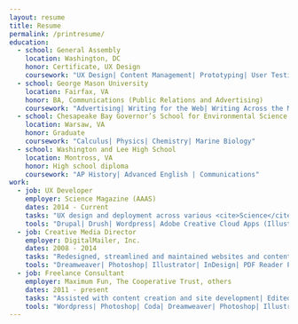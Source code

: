 ```yaml
---
layout: resume
title: Resume
permalink: /printresume/
education:
  - school: General Assembly
    location: Washington, DC
    honor: Certificate, UX Design
    coursework: "UX Design| Content Management| Prototyping| User Testing| Web Accessibility"
  - school: George Mason University
    location: Fairfax, VA
    honor: BA, Communications (Public Relations and Advertising)
    coursework: "Advertising| Writing for the Web| Writing Across the Media| Web Accessibility| Foundations of Mass Communication| Tech in Contemporary America| Cultural Studies"
  - school: Chesapeake Bay Governor’s School for Environmental Science and Mathematics
    location: Warsaw, VA
    honor: Graduate
    coursework: "Calculus| Physics| Chemistry| Marine Biology"
  - school: Washington and Lee High School
    location: Montross, VA
    honor: High school diploma
    coursework: "AP History| Advanced English | Communications"
work:
  - job: UX Developer
    employer: Science Magazine (AAAS)
    dates: 2014 - Current
    tasks: "UX design and deployment across various <cite>Science</cite> properties| Focused on the improvement of internal processes and employees user experience| Built blogs, microsites, and sections of sciencemag.org using version-controlled code bases and styleguides| Oversaw the implementation and upkeep of ads on the sites| Developed an outreach program for the annual company conference| Created wireframes and mockups for new content areas| Worked on employee training materials and ongoing outreach with stakeholders"
    tools: "Drupal| Drush| Wordpress| Adobe Creative Cloud Apps (Illustrator, Photoshop, etc.)| Node.js| Gulp| Jekyll| PatternLab| UXPin| OmniGraffle| Invision | Adobe DTM | JIRA"
  - job: Creative Media Director
    employer: DigitalMailer, Inc.
    dates: 2008 - 2014
    tasks: "Redesigned, streamlined and maintained websites and content; installed CMS systems and analytics software| Ran and created content for three separate industry focused blogs; styled and integrated blogs into various websites| Assisted with development of several technology products| Created various print media pieces, such as advertisements, white papers, brochures, business cards, etc.| Wrote case studies, press releases, articles and other copy| Constructed a social media presence across several channels; wrote a social media guide for the use of clients and potential clients| Designed new templates for email newsletters and alerts; Created custom work for clients and partners| Spoke at several industry events; worked the floor at exhibitor’s halls; traveled to conferences across the country| Scheduled and managed webinars and other online meetings"
    tools: "Dreamweaver| Photoshop| Illustrator| InDesign| PDF Reader Pro| Microsoft Word| Powerpoint| Excel| MAMP| SalesForce| Twitter client for Mac| Google Analytics| AdWords| FeedBurner| Interspire email marketing tools| Active Campaign email marketing tools| MailChimp email marketing tools| Wordpress| Blogger"
  - job: Freelance Consultant
    employer: Maximum Fun, The Cooperative Trust, others
    dates: 2011 - present
    tasks: "Assisted with content creation and site development| Edited articles and industry-related content| Created artistic content for t-shirts and apparel"
    tools: "Wordpress| Photoshop| Coda| Dreamweaver| Photoshop| Illustrator| Pixelmator"
---
```

